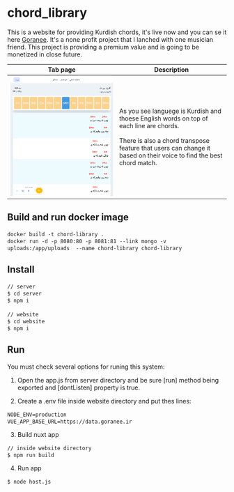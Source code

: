 # chord_library

This is a website for providing Kurdish chords, it's live now and you can se it here [Goranee](https://goranee.ir/). 
It's a none profit project that I lanched with one musician friend. This project is providing a premium value and is going to be monetized in close future.

| Tab page| Description |
|:---:|---|
|<img width="auto" height="30%" src="https://github.com/navidshad/chord_library/blob/main/misc/tab_page.png" /> |<p>As you see languege is Kurdish and thoese English words on top of each line are chords. <br><br>There is also a chord transpose feature that users can change it based on their voice to find the best chord match.</p> |

## Build and run docker image
```
docker build -t chord-library .
docker run -d -p 8080:80 -p 8081:81 --link mongo -v uploads:/app/uploads  --name chord-library chord-library
```

## Install
```
// server
$ cd server
$ npm i

// website
$ cd website
$ npm i
```

## Run
You must check several options for runing this system:

1. Open the app.js from server directory and be sure [run] method being exported and [dontListen] property is true.

2. Create a .env file inside website directory and put thes lines:
```
NODE_ENV=production
VUE_APP_BASE_URL=https://data.goranee.ir
```

3. Build nuxt app
```
// inside website directory
$ npm run build
``` 

4. Run app
```
$ node host.js
```
